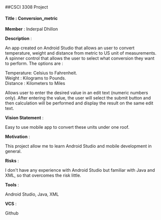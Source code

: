 ##CSCI 3308 Project

#### Title : Conversion_metric
**Member** : Inderpal Dhillon

**Description** : 

An app created on Android Studio that allows an user to convert temperature, weight and distance from metric to US unit of measurements. A spinner control that allows the user to select what conversion they want to perform. 
The options are :

Temperature: Celsius to Fahrenheit.   
Weight     : Kilograms to Pounds.   
Distance   : Kilometers to Miles

Allows user to enter the desired value in an edit text (numeric numbers only). After entering the value, the user will select the submit button and then calculation will be performed and display the result on the same edit text.

**Vision Statement** :  

Easy to use mobile app to convert these units under one roof.

**Motivation** :  

This project allow me to learn Android Studio and mobile development in general.

**Risks** :  

I don't have any experience with Android Studio but familiar with Java and XML, so that overcomes the risk little.

**Tools** :  

Android Studio, Java, XML

**VCS** :  

Github


